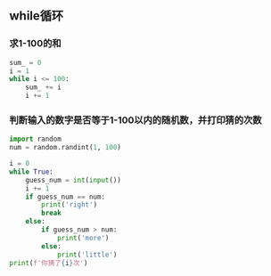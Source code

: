 ## while循环

### 求1-100的和
```python
sum_ = 0
i = 1
while i <= 100:
    sum_ += i
    i += 1
```

### 判断输入的数字是否等于1-100以内的随机数，并打印猜的次数
```python
import random
num = random.randint(1, 100)

i = 0
while True:
    guess_num = int(input())
    i += 1
    if guess_num == num:
        print('right')
        break
    else:
        if guess_num > num:
            print('more')
        else:
            print('little')
print(f'你猜了{i}次')
```
